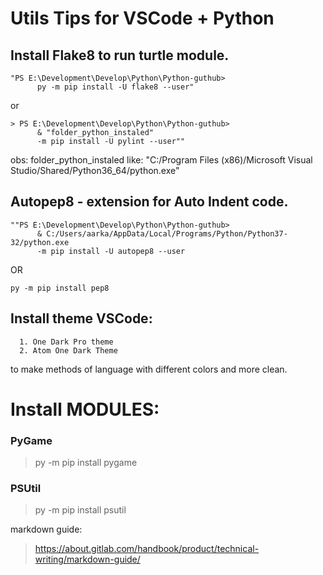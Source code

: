 # Utils Tips for VSCode + Python

## Install Flake8 to run turtle module. 

```
"PS E:\Development\Develop\Python\Python-guthub> 
      py -m pip install -U flake8 --user"
```
or 
```
> PS E:\Development\Develop\Python\Python-guthub> 
      & "folder_python_instaled" 
      -m pip install -U pylint --user""
```

obs:
folder_python_instaled like: "C:/Program Files (x86)/Microsoft Visual Studio/Shared/Python36_64/python.exe"


## Autopep8 - extension for Auto Indent code. 

```
""PS E:\Development\Develop\Python\Python-guthub> 
      & C:/Users/aarka/AppData/Local/Programs/Python/Python37-32/python.exe 
      -m pip install -U autopep8 --user
```
OR
```
py -m pip install pep8
```

## Install theme VSCode: 
      1. One Dark Pro theme 
      2. Atom One Dark Theme
to make methods of language with different colors and more clean.


# Install MODULES:

### PyGame
> py -m pip install pygame
### PSUtil
> py -m pip install psutil


markdown guide:
>https://about.gitlab.com/handbook/product/technical-writing/markdown-guide/